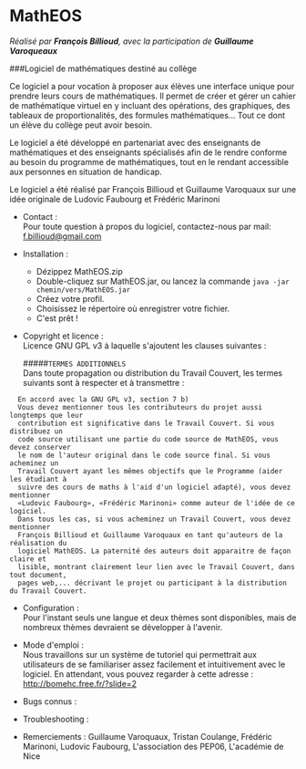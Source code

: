 MathEOS
=======
_Réalisé par **François Billioud**, avec la participation de **Guillaume Varoqueaux**_

###Logiciel de mathématiques destiné au collège

Ce logiciel a pour vocation à proposer aux élèves une interface unique pour prendre leurs cours de mathématiques. Il permet de créer et gérer un cahier de mathématique virtuel en y incluant des opérations, des graphiques, des tableaux de proportionalités, des formules mathématiques... Tout ce dont un élève du collège peut avoir besoin.

Le logiciel a été développé en partenariat avec des enseignants de mathématiques et des enseignants spécialisés afin de le rendre conforme au besoin du programme de mathématiques, tout en le rendant accessible aux personnes en situation de handicap.

Le logiciel a été réalisé par François Billioud et Guillaume Varoquaux sur une idée originale de Ludovic Faubourg et Frédéric Marinoni


* Contact :<br/>
  Pour toute question à propos du logiciel, contactez-nous par mail:
f.billioud@gmail.com
 
 
* Installation :
  - Dézippez MathEOS.zip
  - Double-cliquez sur MathEOS.jar, ou lancez la commande `java -jar chemin/vers/MathEOS.jar`
  - Créez votre profil.
  - Choisissez le répertoire où enregistrer votre fichier.
  - C'est prêt !


* Copyright et licence :<br/>
  Licence GNU GPL v3 à laquelle s'ajoutent les clauses suivantes :

  #####`TERMES ADDITIONNELS`<br/>
Dans toute propagation ou distribution du Travail Couvert, les termes suivants
sont à respecter et à transmettre :
```
  En accord avec la GNU GPL v3, section 7 b)
  Vous devez mentionner tous les contributeurs du projet aussi longtemps que leur
  contribution est significative dans le Travail Couvert. Si vous distribuez un
  code source utilisant une partie du code source de MathEOS, vous devez conserver
  le nom de l'auteur original dans le code source final. Si vous acheminez un
  Travail Couvert ayant les mêmes objectifs que le Programme (aider les étudiant à
  suivre des cours de maths à l'aid d'un logiciel adapté), vous devez mentionner
  «Ludovic Faubourg», «Frédéric Marinoni» comme auteur de l'idée de ce logiciel.
  Dans tous les cas, si vous acheminez un Travail Couvert, vous devez mentionner
  François Billioud et Guillaume Varoquaux en tant qu'auteurs de la réalisation du
  logiciel MathEOS. La paternité des auteurs doit apparaitre de façon claire et
  lisible, montrant clairement leur lien avec le Travail Couvert, dans tout document,
  pages web,... décrivant le projet ou participant à la distribution du Travail Couvert.
```

* Configuration :<br/>
Pour l'instant seuls une langue et deux thèmes sont disponibles, mais de nombreux thèmes devraient se développer à l'avenir.

* Mode d'emploi :<br/>
Nous travaillons sur un système de tutoriel qui permettrait aux utilisateurs de se familiariser assez facilement et intuitivement avec le logiciel. En attendant, vous pouvez regarder à cette adresse :
http://bomehc.free.fr/?slide=2

* Bugs connus :


* Troubleshooting :


* Remerciements :
Guillaume Varoquaux,
Tristan Coulange,
Frédéric Marinoni,
Ludovic Faubourg,
L'association des PEP06,
L'académie de Nice
